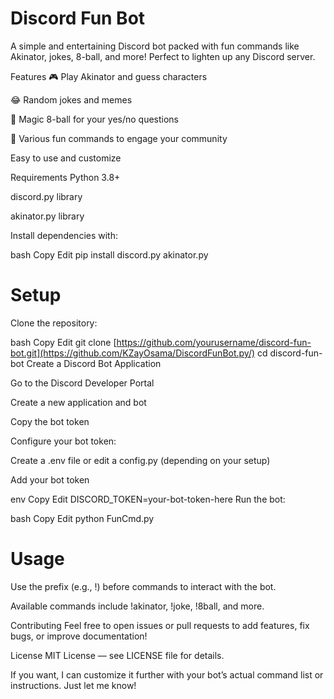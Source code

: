 # Discord Fun Bot
A simple and entertaining Discord bot packed with fun commands like Akinator, jokes, 8-ball, and more! Perfect to lighten up any Discord server.

Features
🎮 Play Akinator and guess characters

😂 Random jokes and memes

🎱 Magic 8-ball for your yes/no questions

🎉 Various fun commands to engage your community

Easy to use and customize

Requirements
Python 3.8+

discord.py library

akinator.py library

Install dependencies with:

bash
Copy
Edit
pip install discord.py akinator.py
# Setup
Clone the repository:

bash
Copy
Edit
git clone [https://github.com/yourusername/discord-fun-bot.git](https://github.com/KZayOsama/DiscordFunBot.py/)
cd discord-fun-bot
Create a Discord Bot Application

Go to the Discord Developer Portal

Create a new application and bot

Copy the bot token

Configure your bot token:

Create a .env file or edit a config.py (depending on your setup)

Add your bot token

env
Copy
Edit
DISCORD_TOKEN=your-bot-token-here
Run the bot:

bash
Copy
Edit
python FunCmd.py
# Usage
Use the prefix (e.g., !) before commands to interact with the bot.

Available commands include !akinator, !joke, !8ball, and more.

Contributing
Feel free to open issues or pull requests to add features, fix bugs, or improve documentation!

License
MIT License — see LICENSE file for details.

If you want, I can customize it further with your bot’s actual command list or instructions. Just let me know!








